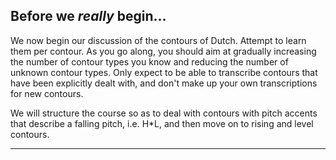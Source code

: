 Before we _really_ begin...
---------------------------

We now begin our discussion of the contours of Dutch. Attempt to learn them per contour. As you go along, you should aim at gradually increasing the number of contour types you know and reducing the number of unknown contour types. Only expect to be able to transcribe contours that have been explicitly dealt with, and don't make up your own transcriptions for new contours.

We will structure the course so as to deal with contours with pitch accents that describe a falling pitch, i.e. H\*L, and then move on to rising and level contours.

* * *

